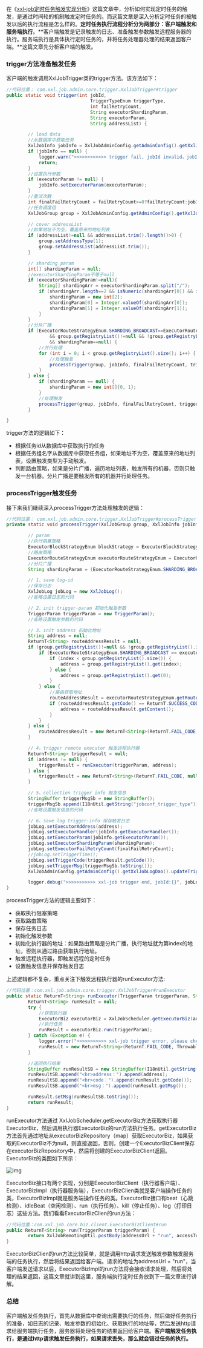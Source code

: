 在《[xxl-job定时任务触发实现分析](https://zhuanlan.zhihu.com/p/436447196)》这篇文章中，分析如何实现定时任务的触发，是通过时间轮的机制触发定时任务的。而这篇文章是深入分析定时任务的被触发以后的执行流程是怎么样的。**定时任务执行流程分析分为两部分：客户端触发和服务端执行**。**客户端触发是记录触发的日志、准备触发参数触发远程服务器的执行。服务端执行是具体执行定时任务的，并将任务处理器处理的结果返回客户端。**这篇文章先分析客户端的触发。

### trigger方法准备触发任务

客户端的触发调用XxlJobTrigger类的trigger方法。该方法如下：

```java
//代码位置： com.xxl.job.admin.core.trigger.XxlJobTrigger#trigger
public static void trigger(int jobId,
                               TriggerTypeEnum triggerType,
                               int failRetryCount,
                               String executorShardingParam,
                               String executorParam,
                               String addressList) {

        // load data
        //从数据库中获取任务
        XxlJobInfo jobInfo = XxlJobAdminConfig.getAdminConfig().getXxlJobInfoDao().loadById(jobId);
        if (jobInfo == null) {
            logger.warn(">>>>>>>>>>>> trigger fail, jobId invalid，jobId={}", jobId);
            return;
        }
        //设置执行参数
        if (executorParam != null) {
            jobInfo.setExecutorParam(executorParam);
        }
        //重试次数
        int finalFailRetryCount = failRetryCount>=0?failRetryCount:jobInfo.getExecutorFailRetryCount();
        //任务调度组
        XxlJobGroup group = XxlJobAdminConfig.getAdminConfig().getXxlJobGroupDao().load(jobInfo.getJobGroup());

        // cover addressList
        //如果地址不为空，覆盖原来的地址列表
        if (addressList!=null && addressList.trim().length()>0) {
            group.setAddressType(1);
            group.setAddressList(addressList.trim());
        }

        // sharding param
        int[] shardingParam = null;
        //executorShardingParam不等于null
        if (executorShardingParam!=null){
            String[] shardingArr = executorShardingParam.split("/");
            if (shardingArr.length==2 && isNumeric(shardingArr[0]) && isNumeric(shardingArr[1])) {
                shardingParam = new int[2];
                shardingParam[0] = Integer.valueOf(shardingArr[0]);
                shardingParam[1] = Integer.valueOf(shardingArr[1]);
            }
        }
        //分片广播
        if (ExecutorRouteStrategyEnum.SHARDING_BROADCAST==ExecutorRouteStrategyEnum.match(jobInfo.getExecutorRouteStrategy(), null)
                && group.getRegistryList()!=null && !group.getRegistryList().isEmpty()
                && shardingParam==null) {
            //并行处理
            for (int i = 0; i < group.getRegistryList().size(); i++) {
                //处理触发
                processTrigger(group, jobInfo, finalFailRetryCount, triggerType, i, group.getRegistryList().size());
            }
        } else {
            if (shardingParam == null) {
                shardingParam = new int[]{0, 1};
            }
            //处理触发
            processTrigger(group, jobInfo, finalFailRetryCount, triggerType, shardingParam[0], shardingParam[1]);
        }

}
```

trigger方法的逻辑如下：

- 根据任务id从数据库中获取执行的任务
- 根据任务组名字从数据库中获取任务组，如果地址不为空，覆盖原来的地址列表，设置触发类型为手动触发。
- 判断路由策略，如果是分片广播，遍历地址列表，触发所有的机器，否则只触发一台机器。分片广播是要触发所有的机器并行处理任务。

### processTrigger触发任务

接下来我们继续深入processTrigger方法处理触发的逻辑：

```java
//代码位置： com.xxl.job.admin.core.trigger.XxlJobTrigger#processTrigger
private static void processTrigger(XxlJobGroup group, XxlJobInfo jobInfo, int finalFailRetryCount, TriggerTypeEnum triggerType, int index, int total){

        // param
        //执行阻塞策略
        ExecutorBlockStrategyEnum blockStrategy = ExecutorBlockStrategyEnum.match(jobInfo.getExecutorBlockStrategy(), ExecutorBlockStrategyEnum.SERIAL_EXECUTION);  // block strategy
        //路由策略
        ExecutorRouteStrategyEnum executorRouteStrategyEnum = ExecutorRouteStrategyEnum.match(jobInfo.getExecutorRouteStrategy(), null);    // route strategy
        //分片广播
        String shardingParam = (ExecutorRouteStrategyEnum.SHARDING_BROADCAST==executorRouteStrategyEnum)?String.valueOf(index).concat("/").concat(String.valueOf(total)):null;

        // 1、save log-id
        //保存日志
        XxlJobLog jobLog = new XxlJobLog();
        //省略设置日志的代码

        // 2、init trigger-param 初始化触发参数
        TriggerParam triggerParam = new TriggerParam();
        //省略设置触发参数的代码

        // 3、init address 初始化地址
        String address = null;
        ReturnT<String> routeAddressResult = null;
        if (group.getRegistryList()!=null && !group.getRegistryList().isEmpty()) {
            if (ExecutorRouteStrategyEnum.SHARDING_BROADCAST == executorRouteStrategyEnum) {
                if (index < group.getRegistryList().size()) {
                    address = group.getRegistryList().get(index);
                } else {
                    address = group.getRegistryList().get(0);
                }
            } else {
                //路由获取地址
                routeAddressResult = executorRouteStrategyEnum.getRouter().route(triggerParam, group.getRegistryList());
                if (routeAddressResult.getCode() == ReturnT.SUCCESS_CODE) {
                    address = routeAddressResult.getContent();
                }
            }
        } else {
            routeAddressResult = new ReturnT<String>(ReturnT.FAIL_CODE, I18nUtil.getString("jobconf_trigger_address_empty"));
        }

        // 4、trigger remote executor 触发远程执行器
        ReturnT<String> triggerResult = null;
        if (address != null) {
            triggerResult = runExecutor(triggerParam, address);
        } else {
            triggerResult = new ReturnT<String>(ReturnT.FAIL_CODE, null);
        }

        // 5、collection trigger info 触发信息
        StringBuffer triggerMsgSb = new StringBuffer();
        triggerMsgSb.append(I18nUtil.getString("jobconf_trigger_type")).append("：").append(triggerType.getTitle());
        //省略设置触发信息的代码

        // 6、save log trigger-info 保存触发日志
        jobLog.setExecutorAddress(address);
        jobLog.setExecutorHandler(jobInfo.getExecutorHandler());
        jobLog.setExecutorParam(jobInfo.getExecutorParam());
        jobLog.setExecutorShardingParam(shardingParam);
        jobLog.setExecutorFailRetryCount(finalFailRetryCount);
        //jobLog.setTriggerTime();
        jobLog.setTriggerCode(triggerResult.getCode());
        jobLog.setTriggerMsg(triggerMsgSb.toString());
        XxlJobAdminConfig.getAdminConfig().getXxlJobLogDao().updateTriggerInfo(jobLog);

        logger.debug(">>>>>>>>>>> xxl-job trigger end, jobId:{}", jobLog.getId());
}
```

processTrigger方法的逻辑主要如下：

- 获取执行阻塞策略
- 获取路由策略
- 保存任务日志
- 初始化触发参数
- 初始化执行器的地址：如果路由策略是分片广播，执行地址就为第index的地址，否则从通过路由获取执行地址。
- 触发远程执行器，即触发远程的定时任务
- 设置触发信息并保存触发日志

上述逻辑都不复杂，重点关注下触发远程执行器的runExecutor方法:

```java
//代码位置：com.xxl.job.admin.core.trigger.XxlJobTrigger#runExecutor
public static ReturnT<String> runExecutor(TriggerParam triggerParam, String address){
        ReturnT<String> runResult = null;
        try {
            //获取执行器
            ExecutorBiz executorBiz = XxlJobScheduler.getExecutorBiz(address);
            //执行任务
            runResult = executorBiz.run(triggerParam);
        } catch (Exception e) {
            logger.error(">>>>>>>>>>> xxl-job trigger error, please check if the executor[{}] is running.", address, e);
            runResult = new ReturnT<String>(ReturnT.FAIL_CODE, ThrowableUtil.toString(e));
        }

        //返回执行结果
        StringBuffer runResultSB = new StringBuffer(I18nUtil.getString("jobconf_trigger_run") + "：");
        runResultSB.append("<br>address：").append(address);
        runResultSB.append("<br>code：").append(runResult.getCode());
        runResultSB.append("<br>msg：").append(runResult.getMsg());

        runResult.setMsg(runResultSB.toString());
        return runResult;
}
```

runExecutor方法通过 XxlJobScheduler.getExecutorBiz方法获取执行器ExecutorBiz，然后调用执行器ExecutorBiz的run方法执行任务。getExecutorBiz方法首先通过地址从executorBizRepository（map）获取ExecutorBiz，如果获取的ExecutorBiz不为null，则直接返回，否则，创建一个ExecutorBizClient保存在executorBizRepository中，然后将创建的ExecutorBizClient返回。ExecutorBiz的类图如下所示：

![img](https://pic1.zhimg.com/80/v2-678b8decc4cb5e4bd106cdeceae05168_1440w.webp)

ExecutorBiz接口有两个实现，分别是ExecutorBizClient（执行器客户端）、ExecutorBizImpl（执行器服务端），ExecutorBizClien类就是客户端操作任务的类，ExecutorBizImpl就是服务端操作任务的类。ExecutorBiz接口有beat（心跳检测）、idleBeat（空闲检测）、run（执行任务）、kill（停止任务）、log（打印日志）这些方法。我们看看ExecutorBizClien的run方法：

```java
//代码位置：com.xxl.job.core.biz.client.ExecutorBizClient#run
public ReturnT<String> run(TriggerParam triggerParam) {
        return XxlJobRemotingUtil.postBody(addressUrl + "run", accessToken, timeout, triggerParam, String.class);
}
```

ExecutorBizClien的run方法比较简单，就是调用http请求发送触发参数触发服务端的任务执行，然后将结果返回给客户端。请求的地址为addressUrl + "run"，当客户端发送请求以后，ExecutorBizImpl的run方法将会接收请求处理，然后将处理的结果返回，这篇文章就讲到这里，服务端执行定时任务放到下一篇文章进行讲解。

### 总结

客户端触发任务执行，首先从数据库中查询出需要执行的任务，然后做好任务执行的准备，如日志的记录、触发参数的初始化、获取执行的地址等，然后发送http请求给服务端执行任务，服务器将处理任务的结果返回给客户端。**客户端触发任务执行，是通过http请求触发任务执行，如果请求丢失，那么就会错过任务的执行。**
